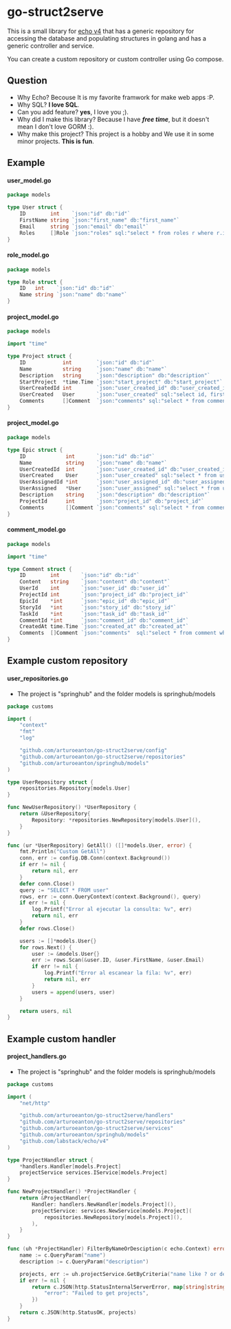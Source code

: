 # go-struct2serve
This is a small library for [echo v4](https://github.com/labstack/echo) that has a generic repository for accessing the database and populating structures in golang and has a generic controller and service.

You can create a custom repository or custom controller using Go compose.

## Question

* Why Echo? Becouse It is my favorite framwork for make web apps :P.
* Why SQL? **I love SQL**.
* Can you add feature? **yes**, I love you ;).
* Why did I make this library? Because I have ***free time***, but it doesn't mean I don't love GORM :).
* Why make this project? This project is a hobby and We use it in some minor projects. **This is fun**.

## Example 

#### user_model.go
``` go
package models

type User struct {
	ID        int    `json:"id" db:"id"`
	FirstName string `json:"first_name" db:"first_name"`
	Email     string `json:"email" db:"email"`
	Roles     []Role `json:"roles" sql:"select * from roles r where r.id in (select role_id from user_roles where user_id = ?)"`
}
```

#### role_model.go
``` go
package models

type Role struct {
	ID   int    `json:"id" db:"id"`
	Name string `json:"name" db:"name"`
}
```

#### project_model.go
``` go
package models

import "time"

type Project struct {
	ID            int        `json:"id" db:"id"`
	Name          string     `json:"name" db:"name"`
	Description   string     `json:"description" db:"description"`
	StartProject  *time.Time `json:"start_project" db:"start_project"`
	UserCreatedId int        `json:"user_created_id" db:"user_created_id"`
	UserCreated   User       `json:"user_created" sql:"select id, first_name, email from user where id = ?"` // calculado
	Comments      []Comment  `json:"comments" sql:"select * from comment where comment_id is NULL and project_id = ?"`
}
```

#### project_model.go
``` go
package models

type Epic struct {
	ID             int       `json:"id" db:"id"`
	Name           string    `json:"name" db:"name"`
	UserCreatedId  int       `json:"user_created_id" db:"user_created_id"`
	UserCreated    User      `json:"user_created" sql:"select * from user where id = ?" sql_param:"UserCreatedId"`
	UserAssignedId *int      `json:"user_assigned_id" db:"user_assigned_id"`
	UserAssigned   *User     `json:"user_assigned" sql:"select * from user where id = ?" sql_param:"UserAssignedId"`
	Description    string    `json:"description" db:"description"`
	ProjectId      int       `json:"project_id" db:"project_id"`
	Comments       []Comment `json:"comments" sql:"select * from comment where comment_id is NULL and epic_id = ?" `
}
```

#### comment_model.go
``` go
package models

import "time"

type Comment struct {
	ID        int       `json:"id" db:"id"`
	Content   string    `json:"content" db:"content"`
	UserId    int       `json:"user_id" db:"user_id"`
	ProjectId int       `json:"project_id" db:"project_id"`
	EpicId    *int      `json:"epic_id" db:"epic_id"`
	StoryId   *int      `json:"story_id" db:"story_id"`
	TaskId    *int      `json:"task_id" db:"task_id"`
	CommentId *int      `json:"comment_id" db:"comment_id"`
	CreatedAt time.Time `json:"created_at" db:"created_at"`
	Comments  []Comment `json:"comments"  sql:"select * from comment where comment_id = ?"`
}
```



## Example custom **repository**

#### user_repositories.go

* The project is "springhub" and the folder models is springhub/models

``` go
package customs

import (
	"context"
	"fmt"
	"log"

	"github.com/arturoeanton/go-struct2serve/config"
	"github.com/arturoeanton/go-struct2serve/repositories"
	"github.com/arturoeanton/springhub/models"
)

type UserRepository struct {
	repositories.Repository[models.User]
}

func NewUserRepository() *UserRepository {
	return &UserRepository{
		Repository: *repositories.NewRepository[models.User](),
	}
}

func (ur *UserRepository) GetAll() ([]*models.User, error) {
	fmt.Println("Custom GetAll")
	conn, err := config.DB.Conn(context.Background())
	if err != nil {
		return nil, err
	}
	defer conn.Close()
	query := "SELECT * FROM user"
	rows, err := conn.QueryContext(context.Background(), query)
	if err != nil {
		log.Printf("Error al ejecutar la consulta: %v", err)
		return nil, err
	}
	defer rows.Close()

	users := []*models.User{}
	for rows.Next() {
		user := &models.User{}
		err := rows.Scan(&user.ID, &user.FirstName, &user.Email)
		if err != nil {
			log.Printf("Error al escanear la fila: %v", err)
			return nil, err
		}
		users = append(users, user)
	}

	return users, nil
}
```



## Example custom **handler**


#### project_handlers.go

* The project is "springhub" and the folder models is springhub/models

``` go
package customs

import (
	"net/http"

	"github.com/arturoeanton/go-struct2serve/handlers"
	"github.com/arturoeanton/go-struct2serve/repositories"
	"github.com/arturoeanton/go-struct2serve/services"
	"github.com/arturoeanton/springhub/models"
	"github.com/labstack/echo/v4"
)

type ProjectHandler struct {
	*handlers.Handler[models.Project]
	projectService services.IService[models.Project]
}

func NewProjectHandler() *ProjectHandler {
	return &ProjectHandler{
		Handler: handlers.NewHandler[models.Project](),
		projectService: services.NewService[models.Project](
			repositories.NewRepository[models.Project](),
		),
	}
}

func (uh *ProjectHandler) FilterByNameOrDesciption(c echo.Context) error {
	name := c.QueryParam("name")
	description := c.QueryParam("description")

	projects, err := uh.projectService.GetByCriteria("name like ? or description  like ? ", "%"+name+"%", "%"+description+"%")
	if err != nil {
		return c.JSON(http.StatusInternalServerError, map[string]string{
			"error": "Failed to get projects",
		})
	}
	return c.JSON(http.StatusOK, projects)
}
```